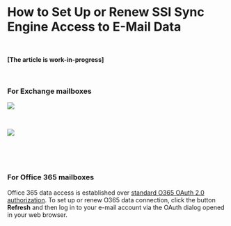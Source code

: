 # How to Set Up or Renew SSI Sync Engine Access to E-Mail Data

&nbsp;

**[The article is work-in-progress]**

&nbsp;

### For Exchange mailboxes  

![](../assets/images/Profiles/change_creds.png)

&nbsp;

![](../assets/images/Profiles/email_config.png)

&nbsp;

&nbsp;

### For Office 365 mailboxes

Office 365 data access is established over [standard O365 OAuth 2.0 authorization](https://docs.microsoft.com/en-us/azure/active-directory/develop/active-directory-v2-protocols). To set up or renew O365 data connection, click the button **Refresh** and then log in to your e-mail account via the OAuth dialog opened in your web browser.

